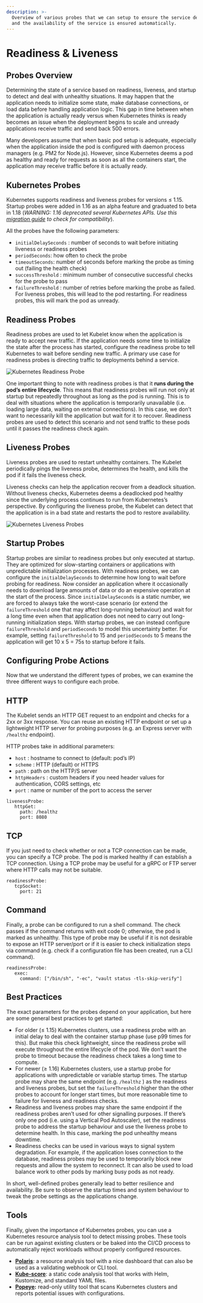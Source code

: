 ```yaml
---
description: >-
  Overview of various probes that we can setup to ensure the service deployment
  and the availability of the service is ensured automatically.
---
```


# Readiness & Liveness

## Probes Overview

Determining the state of a service based on readiness, liveness, and startup to detect and deal with unhealthy situations. It may happen that the application needs to initialize some state, make database connections, or load data before handling application logic. This gap in time between when the application is actually ready versus when Kubernetes thinks is ready becomes an issue when the deployment begins to scale and unready applications receive traffic and send back 500 errors.

Many developers assume that when basic pod setup is adequate, especially when the application inside the pod is configured with daemon process managers (e.g. PM2 for Node.js). However, since Kubernetes deems a pod as healthy and ready for requests as soon as all the containers start, the application may receive traffic before it is actually ready.

## Kubernetes Probes

Kubernetes supports readiness and liveness probes for versions ≤ 1.15. Startup probes were added in 1.16 as an alpha feature and graduated to beta in 1.18 (_WARNING: 1.16 deprecated several Kubernetes APIs. Use this_ [_migration guide_](https://medium.com/dev-genius/upgrading-to-kubernetes-1-16-ad977933694d) _to check for compatibility_).

All the probes have the following parameters:

* `initialDelaySeconds` : number of seconds to wait before initiating liveness or readiness probes
* `periodSeconds`: how often to check the probe
* `timeoutSeconds`: number of seconds before marking the probe as timing out (failing the health check)
* `successThreshold` : minimum number of consecutive successful checks for the probe to pass
* `failureThreshold` : number of retries before marking the probe as failed. For liveness probes, this will lead to the pod restarting. For readiness probes, this will mark the pod as unready.

## Readiness Probes

Readiness probes are used to let Kubelet know when the application is ready to accept new traffic. If the application needs some time to initialize the state after the process has started, configure the readiness probe to tell Kubernetes to wait before sending new traffic. A primary use case for readiness probes is directing traffic to deployments behind a service.

![Kubernetes Readiness Probe](https://miro.medium.com/max/60/0\*AvaYbgMkeHJ0Pis8.GIF?q=20)

One important thing to note with readiness probes is that it **runs during the pod’s entire lifecycle**. This means that readiness probes will run not only at startup but repeatedly throughout as long as the pod is running. This is to deal with situations where the application is temporarily unavailable (i.e. loading large data, waiting on external connections). In this case, we don’t want to necessarily kill the application but wait for it to recover. Readiness probes are used to detect this scenario and not send traffic to these pods until it passes the readiness check again.

## Liveness Probes <a href="#29ef" id="29ef"></a>

Liveness probes are used to restart unhealthy containers. The Kubelet periodically pings the liveness probe, determines the health, and kills the pod if it fails the liveness check.&#x20;

Liveness checks can help the application recover from a deadlock situation. Without liveness checks, Kubernetes deems a deadlocked pod healthy since the underlying process continues to run from Kubernetes’s perspective. By configuring the liveness probe, the Kubelet can detect that the application is in a bad state and restarts the pod to restore availability.

![Kubernetes Liveness Probes](https://miro.medium.com/max/60/0\*yicsIyLNZJlDlIsf.GIF?q=20)

## **Startup Probes** <a href="#1b53" id="1b53"></a>

Startup probes are similar to readiness probes but only executed at startup. They are optimized for slow-starting containers or applications with unpredictable initialization processes. With readiness probes, we can configure the `initialDelaySeconds` to determine how long to wait before probing for readiness. Now consider an application where it occasionally needs to download large amounts of data or do an expensive operation at the start of the process. Since `initialDelaySeconds` is a static number, we are forced to always take the worst-case scenario (or extend the `failureThreshold` one that may affect long-running behaviour) and wait for a long time even when that application does not need to carry out long-running initialization steps. With startup probes, we can instead configure `failureThreshold` and `periodSeconds` to model this uncertainty better. For example, setting `failureThreshold` to 15 and `periodSeconds` to 5 means the application will get 10 x 5 = 75s to startup before it fails.

## Configuring Probe Actions

Now that we understand the different types of probes, we can examine the three different ways to configure each probe.

## **HTTP**

The Kubelet sends an HTTP GET request to an endpoint and checks for a 2xx or 3xx response. You can reuse an existing HTTP endpoint or set up a lightweight HTTP server for probing purposes (e.g. an Express server with `/healthz` endpoint).

HTTP probes take in additional parameters:

* `host` : hostname to connect to (default: pod’s IP)
* `scheme` : HTTP (default) or HTTPS
* `path` : path on the HTTP/S server
* `httpHeaders` : custom headers if you need header values for authentication, CORS settings, etc
* `port` : name or number of the port to access the server

```
livenessProbe:
   httpGet:
     path: /healthz
     port: 8080
```

## TCP <a href="#ed8f" id="ed8f"></a>

If you just need to check whether or not a TCP connection can be made, you can specify a TCP probe. The pod is marked healthy if can establish a TCP connection. Using a TCP probe may be useful for a gRPC or FTP server where HTTP calls may not be suitable.

```
readinessProbe:
   tcpSocket:
     port: 21
```

## Command <a href="#0a7d" id="0a7d"></a>

Finally, a probe can be configured to run a shell command. The check passes if the command returns with exit code 0; otherwise, the pod is marked as unhealthy. This type of probe may be useful if it is not desirable to expose an HTTP server/port or if it is easier to check initialization steps via command (e.g. check if a configuration file has been created, run a CLI command).

```
readinessProbe:
   exec:
     command: ["/bin/sh", "-ec", "vault status -tls-skip-verify"]
```

## Best Practices

The exact parameters for the probes depend on your application, but here are some general best practices to get started:

* For older (≤ 1.15) Kubernetes clusters, use a readiness probe with an initial delay to deal with the container startup phase (use p99 times for this). But make this check lightweight, since the readiness probe will execute throughout the entire lifecycle of the pod. We don’t want the probe to timeout because the readiness check takes a long time to compute.
* For newer (≥ 1.16) Kubernetes clusters, use a startup probe for applications with unpredictable or variable startup times. The startup probe may share the same endpoint (e.g. `/healthz` ) as the readiness and liveness probes, but set the `failureThreshold` higher than the other probes to account for longer start times, but more reasonable time to failure for liveness and readiness checks.
* Readiness and liveness probes may share the same endpoint if the readiness probes aren’t used for other signalling purposes. If there’s only one pod (i.e. using a Vertical Pod Autoscaler), set the readiness probe to address the startup behaviour and use the liveness probe to determine health. In this case, marking the pod unhealthy means downtime.
* Readiness checks can be used in various ways to signal system degradation. For example, if the application loses connection to the database, readiness probes may be used to temporarily block new requests and allow the system to reconnect. It can also be used to load balance work to other pods by marking busy pods as not ready.

In short, well-defined probes generally lead to better resilience and availability. Be sure to observe the startup times and system behaviour to tweak the probe settings as the applications change.

## Tools

Finally, given the importance of Kubernetes probes, you can use a Kubernetes resource analysis tool to detect missing probes. These tools can be run against existing clusters or be baked into the CI/CD process to automatically reject workloads without properly configured resources.

* [**Polaris**](https://github.com/FairwindsOps/polaris): a resource analysis tool with a nice dashboard that can also be used as a validating webhook or CLI tool.
* [**Kube-score**](https://github.com/zegl/kube-score): a static code analysis tool that works with Helm, Kustomize, and standard YAML files.
* [**Popeye**](https://github.com/derailed/popeye)**:** read-only utility tool that scans Kubernetes clusters and reports potential issues with configurations.
